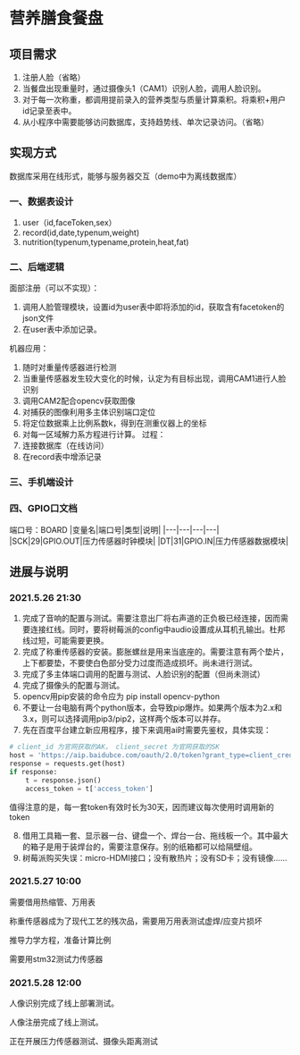 # 营养膳食餐盘
## 项目需求
1. 注册人脸（省略）
2. 当餐盘出现重量时，通过摄像头1（CAM1）识别人脸，调用人脸识别。
3. 对于每一次称重，都调用提前录入的营养类型与质量计算乘积。将乘积+用户id记录至表中。
4. 从小程序中需要能够访问数据库，支持趋势线、单次记录访问。（省略）
## 实现方式
数据库采用在线形式，能够与服务器交互（demo中为离线数据库）
### 一、数据表设计
  1. user（id,faceToken,sex）
  2. record(id,date,typenum,weight)
  3. nutrition(typenum,typename,protein,heat,fat)
### 二、后端逻辑
面部注册（可以不实现）：
  1. 调用人脸管理模块，设置id为user表中即将添加的id，获取含有facetoken的json文件
  2. 在user表中添加记录。

机器应用：
  1. 随时对重量传感器进行检测
  2. 当重量传感器发生较大变化的时候，认定为有目标出现，调用CAM1进行人脸识别
  3. 调用CAM2配合opencv获取图像
  4. 对捕获的图像利用多主体识别端口定位
  5. 将定位数据乘上比例系数k，得到在测重仪器上的坐标
  6. 对每一区域解力系方程进行计算。
  过程：
  7. 连接数据库（在线访问）
  8. 在record表中增添记录
### 三、手机端设计
### 四、GPIO口文档

端口号：BOARD
|变量名|端口号|类型|说明|
|---|---|---|---|
|SCK|29|GPIO.OUT|压力传感器时钟模块|
|DT|31|GPIO.IN|压力传感器数据模块|

## 进展与说明
### 2021.5.26 21:30
1. 完成了音响的配置与测试。需要注意出厂将右声道的正负极已经连接，因而需要连接红线。同时，要将树莓派的config中audio设置成从耳机孔输出。杜邦线过短，可能需要更换。
2. 完成了称重传感器的安装。膨胀螺丝是用来当底座的。需要注意有两个垫片，上下都要垫，不要使白色部分受力过度而造成损坏。尚未进行测试。
3. 完成了多主体端口调用的配置与测试、人脸识别的配置（但尚未测试）
4. 完成了摄像头的配置与测试。
5. opencv用pip安装的命令应为 pip install opencv-python
6. 不要让一台电脑有两个python版本，会导致pip爆炸。如果两个版本为2.x和3.x，则可以选择调用pip3/pip2，这样两个版本可以并存。
7. 先在百度平台建立新应用程序，接下来调用ai时需要先鉴权，具体实现：
```python
# client_id 为官网获取的AK， client_secret 为官网获取的SK
host = 'https://aip.baidubce.com/oauth/2.0/token?grant_type=client_credentials&client_id='+client_id+'&client_secret='+client_secret
response = requests.get(host)
if response:
    t = response.json()
    access_token = t['access_token']
```
值得注意的是，每一套token有效时长为30天，因而建议每次使用时调用新的token

8. 借用工具箱一套、显示器一台、键盘一个、焊台一台、拖线板一个。其中最大的箱子是用于装焊台的，需要注意保存。别的纸箱都可以给隔壁组。
9. 树莓派购买失误：micro-HDMI接口；没有散热片；没有SD卡；没有镜像……

### 2021.5.27 10:00

需要借用热缩管、万用表

称重传感器成为了现代工艺的残次品，需要用万用表测试虚焊/应变片损坏

推导力学方程，准备计算比例

需要用stm32测试力传感器

### 2021.5.28 12:00

人像识别完成了线上部署测试。

人像注册完成了线上测试。

正在开展压力传感器测试、摄像头距离测试
